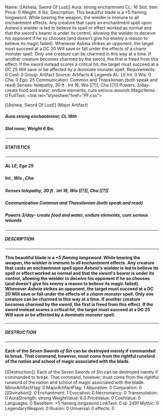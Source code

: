 Name: [[Asheia, Sword Of Lust]]
Aura: strong enchantment
CL: 16
Slot: item
Price: 0
Weight: 6 lbs.
Description: This beautiful blade is a +5 flaming longsword. While bearing the weapon, the wielder is immune to all enchantment effects. Any creature that casts an enchantment spell upon Asheia's wielder is led to believe its spell or effect worked as normal and that the sword's bearer is under its control, allowing the wielder to deceive his opponent if he so chooses (and doesn't give his enemy a reason to believe its magic failed). Whenever Asheia strikes an opponent, the target must succeed at a DC 20 Will save or fall under the effects of a charm monster spell. Only one creature can be charmed in this way at a time. If another creature becomes charmed by the sword, the first is freed from this effect. If the sword instead scores a critical hit, the target must succeed at a DC 25 Will save or be affected by a dominate monster spell.
Requirements: 0
Cost: 0
Group: Artifact
Source: Artifacts & Legends
AL: LE
Int: 0
Wis: 0
Cha: 0
Ego: 25
Communication: Common and Thassilonian (both speak and read)
Senses: telepathy, 30 ft . Int 18, Wis [[?]], Cha [[?]]
Powers: 3/day- create food and water, endure elements, cure serious wounds
MagicItems: 0
FullText: <link rel="stylesheet"href="PF.css"><div class="heading"><p class="alignleft">[[Asheia, Sword Of Lust]] (Major Artifact)</p><div style="clear: both;"></div></div><div><h5><b>Aura </b>strong enchantment; <b>CL </b>16th</h5><h5><b>Slot </b>none; <b>Weight </b>6 lbs.</h5></div><hr/><div><h5><b>STATISTICS</b></h5></div><hr/><div><h5><b>AL </b>LE; <b>Ego </b>25</h5><h5><b>Int </b>, <b>Wis </b>, <b>Cha </b></h5><h5><b>Senses </b>telepathy, 30 ft . Int 18, Wis [[?]], Cha [[?]]</h5><h5><b>Communication </b>Common and Thassilonian (both speak and read)</h5><h5><b>Powers </b>3/day- create food and water, endure elements, cure serious wounds</h5></div><hr/><div><h5><b>DESCRIPTION</b></h5></div><hr/><div><h4><p>This beautiful blade is a <i>+5 flaming longsword</i>. While bearing the weapon, the wielder is immune to all enchantment effects. Any creature that casts an enchantment spell upon <i>Asheia</i>'s wielder is led to believe its spell or effect worked as normal and that the sword's bearer is under its control, allowing the wielder to deceive his opponent if he so chooses (and doesn't give his enemy a reason to believe its magic failed). Whenever <i>Asheia</i> strikes an opponent, the target must succeed at a DC 20 Will save or fall under the effects of a <i>charm monster</i> spell. Only one creature can be charmed in this way at a time. If another creature becomes charmed by the sword, the first is freed from this effect. If the sword instead scores a critical hit, the target must succeed at a DC 25 Will save or be affected by a <i>dominate monster</i> spell.</p></h4></div><hr/><div><h5><b>DESTRUCTION</b></h5></div><hr/><div><h4><p>Each of the <i>Seven Swords of Sin</i> can be destroyed merely if commanded to break. That command, however, must come from the rightful runelord of the nation and school of magic associated with the blade.</p></h4></div>
[[Destruction]]: Each of the Seven Swords of Sin can be destroyed merely if commanded to break. That command, however, must come from the rightful runelord of the nation and school of magic associated with the blade.
MinorArtifactFlag: 0
MajorArtifactFlag: 1
Abjuration: 0
Conjuration: 0
[[Divination]]: 0
Enchantment: 1
Evocation: 0
Necromancy: 0
Transmutation: 0
AuraStrength: strong
WeightValue: 6.0
PriceValue: 0
CostValue: 0
Languages: 0
BaseItem: +5 flaming longsword
LinkText: 0
id: 2491
Mythic: 0
LegendaryWeapon: 0
Illusion: 0
Universal: 0
effects: 0

